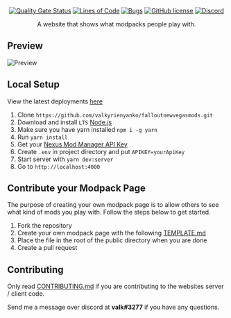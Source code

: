<div align="center">
  
  [![Quality Gate Status](https://sonarcloud.io/api/project_badges/measure?project=valkyrienyanko_FalloutNewVegasModpacks&metric=alert_status)](https://sonarcloud.io/dashboard?id=valkyrienyanko_FalloutNewVegasModpacks)
  [![Lines of Code](https://sonarcloud.io/api/project_badges/measure?project=valkyrienyanko_FalloutNewVegasModpacks&metric=ncloc)](https://sonarcloud.io/dashboard?id=valkyrienyanko_FalloutNewVegasModpacks)
  [![Bugs](https://sonarcloud.io/api/project_badges/measure?project=valkyrienyanko_FalloutNewVegasModpacks&metric=bugs)](https://sonarcloud.io/dashboard?id=valkyrienyanko_FalloutNewVegasModpacks)
  [![GitHub license](https://img.shields.io/github/license/valkyrienyanko/FalloutNewVegasModpacks?color=brightgreen)](https://github.com/valkyrienyanko/FalloutNewVegasModpacks/blob/master/LICENSE)
  [![Discord](https://img.shields.io/discord/453710350454620160.svg)](https://discord.gg/thMupbv)

</div>

<p align="center">A website that shows what modpacks people play with.
    <br>
</p>

## Preview
![Preview](https://i.imgur.com/q7F2QVV.png)

## Local Setup
View the latest deployments [here](https://github.com/valkyrienyanko/falloutnewvegasmods/deployments)
1. Clone `https://github.com/valkyrienyanko/falloutnewvegasmods.git`
2. Download and install `LTS` [Node.js](https://nodejs.org/en/)
3. Make sure you have yarn installed `npm i -g yarn`
4. Run `yarn install`
5. Get your [Nexus Mod Manager API Key](https://www.nexusmods.com/users/myaccount?tab=api%20access)
6. Create `.env` in project directory and put `APIKEY=yourApiKey`
7. Start server with `yarn dev:server`
8. Go to `http://localhost:4000`

## Contribute your Modpack Page

The purpose of creating your own modpack page is to allow others to see what kind of mods you play with. Follow the steps below to get started.

1. Fork the repository
2. Create your own modpack page with the following [TEMPLATE.md](https://github.com/valkyrienyanko/falloutnewvegasmods/blob/master/TEMPLATE.md)
3. Place the file in the root of the public directory when you are done
4. Create a pull request

## Contributing

Only read [CONTRIBUTING.md](https://github.com/valkyrienyanko/FalloutNewVegasModpacks/blob/master/CONTRIBUTING.md) if you are contributing to the websites server / client code.

Send me a message over discord at **valk#3277** if you have any questions.
